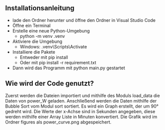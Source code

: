 ## Installationsanleitung
- lade den Ordner herunter und öffne den Ordner in Visual Studio Code
- Öffne ein Terminal
- Erstelle eine neue Python-Umgebung
  - python -m venv .venv
- Aktiviere die Umgebung 
  - Windows: .venv\Scripts\Activate
- Installiere die Pakete
  - Entweder mit pip install <paketname>
  - Oder mit pip install -r requirement.txt
- Dann wird das Programm mit python main.py gestartet


## Wie wird der Code genutzt?
Zuerst werden die Dateien importiert und mithilfe des Moduls load_data die Daten von power_W geladen.
Anschließend werden die Daten mithilfe der Bubble Sort vom Modul sort sortiert.
Es wird ein Graph erstellt, der um 90° gedreht wird.
Die Werte der x-Achse sind in Sekunden angegeben, diese werden mithilfe einer Array Liste in Minuten konvertiert.
Die Grafik wird im Ordner figures als power_curve.png abgespeichert.




